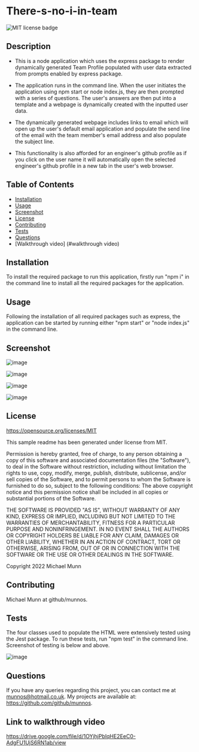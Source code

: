 # There-s-no-i-in-team

![MIT license badge](https://img.shields.io/badge/license-MIT-blue.svg)

## Description

- This is a node application which uses the express package to render dynamically generated Team Profile populated with user data extracted from prompts enabled by express package. 

- The application runs in the command line. When the user initiates the application using npm start or node index.js, they are then prompted with a series of questions. The user's answers are then 
put into a template and a webpage is dynamically created with the inputted user data. 

- The dynamically generated webpage includes links to email which will open up the user's default email application
and populate the send line of the email with the team member's email address and also populate the subject line. 

- This functionality is also afforded for an engineer's github profile as if you click on the user name it will automatically open the selected engineer's github profile in a new tab in the user's web browser.

## Table of Contents
* [Installation](#installation)
* [Usage](#usage)
* [Screenshot](#screenshot)
* [License](#license)
* [Contributing](#contributing)
* [Tests](#tests)
* [Questions](#questions)
* [Walkthrough video] (#walkthrough video)

## Installation

To install the required package to run this application, firstly run "npm i" in the command line to install all the required packages for the application. 

## Usage

Following the installation of all required packages such as express, the application can be started by running either "npm start" or "node index.js" in the command line.

## Screenshot

![image](https://user-images.githubusercontent.com/88617634/192135927-d96756cb-85c8-4664-a5d1-87370799095d.png)

![image](https://user-images.githubusercontent.com/88617634/192136196-0750c7f4-47d8-42e3-a6e3-85577017c8c0.png)

![image](https://user-images.githubusercontent.com/88617634/192136227-ddca89e4-074d-438b-942c-43a0ac7c7fe4.png)

![image](https://user-images.githubusercontent.com/88617634/192136246-60790d59-e4c0-4dba-b4cc-cafadcdadfe9.png)



## License 

 https://opensource.org/licenses/MIT
 
 This sample readme has been generated under license from MIT.

 Permission is hereby granted, free of charge, to any person obtaining a copy of this software and associated documentation files 
(the "Software"), to deal in the Software without restriction, including without limitation the rights to use, copy, modify, 
merge, publish, distribute, sublicense, and/or sell copies of the Software, and to permit persons to whom the Software is furnished to do so, subject to the following conditions:
The above copyright notice and this permission notice shall be included in all copies or substantial portions of 
the Software.

THE SOFTWARE IS PROVIDED "AS IS", WITHOUT WARRANTY OF ANY KIND, EXPRESS OR IMPLIED, INCLUDING BUT NOT LIMITED TO THE WARRANTIES
OF MERCHANTABILITY, FITNESS FOR A PARTICULAR PURPOSE AND NONINFRINGEMENT. IN NO EVENT SHALL THE AUTHORS OR COPYRIGHT HOLDERS BE LIABLE FOR ANY CLAIM, 
DAMAGES OR OTHER LIABILITY, WHETHER IN AN ACTION OF CONTRACT, TORT OR OTHERWISE, ARISING FROM, OUT OF OR IN CONNECTION WITH THE SOFTWARE OR THE USE OR OTHER DEALINGS IN THE SOFTWARE.
 
 Copyright 2022 Michael Munn

## Contributing

Michael Munn at github/munnos.

## Tests

The four classes used to populate the HTML were extensively tested using the Jest package. To run these tests, run "npm test" in the command line. Screenshot of testing is below and above.

![image](https://user-images.githubusercontent.com/88617634/192135937-8f861dfe-8a08-4fe4-9220-c74c10cc1096.png)

## Questions

If you have any queries regarding this project, you can contact me at munnos@hotmail.co.uk. My projects are available at: https://github.com/github/munnos.

## Link to walkthrough video

https://drive.google.com/file/d/1OYjhjPbIqHE2EeC0-AdgFU1UjS6RN1ab/view
